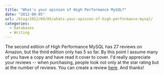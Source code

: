 ```yaml
---
title: "What's your opinion of High Performance MySQL?"
date: "2012-09-05"
url: /blog/2012/09/05/whats-your-opinion-of-high-performance-mysql/
categories:
  - Databases
  - Writing
---
```

The second edition of High Performance MySQL has 27 reviews on Amazon, but the third edition only has 5 so far. By this point I assume many of you have a copy and have read it cover to cover. I'd really appreciate your reviews -- when purchasing, people look not only at the star rating but at the number of reviews. You can create a review [here](http://www.amazon.com/High-Performance-MySQL-Optimization-Replication/product-reviews/1449314287/). And thanks!


